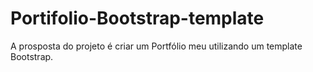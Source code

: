 # Portifolio-Bootstrap-template

A prosposta do projeto é criar um Portfólio meu utilizando um template Bootstrap.